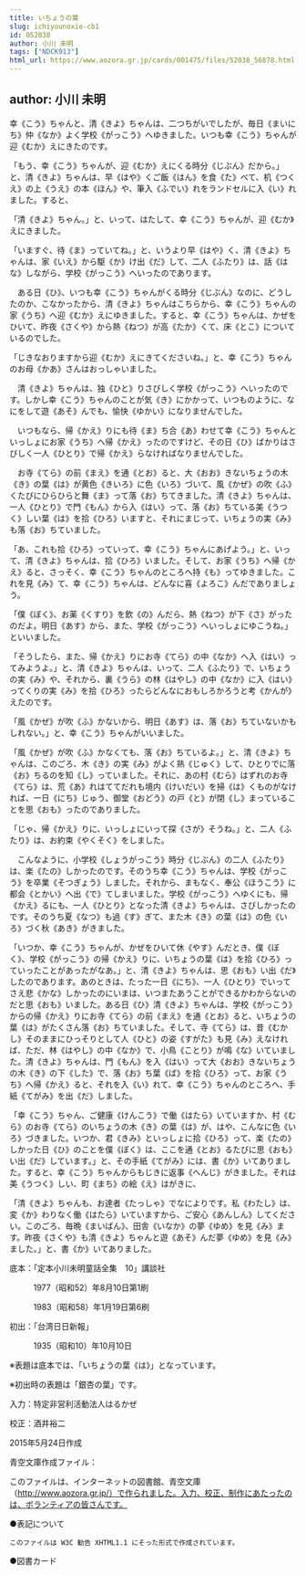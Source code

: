 ```yaml
---
title: いちょうの葉
slug: ichiyounoxie-cb1
id: 052038
author: 小川 未明
tags: ["NDCK913"]
html_url: https://www.aozora.gr.jp/cards/001475/files/52038_56878.html
---
```


## author: 小川 未明

幸《こう》ちゃんと、清《きよ》ちゃんは、二つちがいでしたが、毎日《まいにち》仲《なか》よく学校《がっこう》へゆきました。いつも幸《こう》ちゃんが迎《むか》えにきたのです。

「もう、幸《こう》ちゃんが、迎《むか》えにくる時分《じぶん》だから。」と、清《きよ》ちゃんは、早《はや》くご飯《はん》を食《た》べて、机《つくえ》の上《うえ》の本《ほん》や、筆入《ふでい》れをランドセルに入《い》れました。すると、

「清《きよ》ちゃん。」と、いって、はたして、幸《こう》ちゃんが、迎《むか》えにきました。

「いますぐ、待《ま》っていてね。」と、いうより早《はや》く、清《きよ》ちゃんは、家《いえ》から駆《か》け出《だ》して、二人《ふたり》は、話《はな》しながら、学校《がっこう》へいったのであります。

　ある日《ひ》、いつも幸《こう》ちゃんがくる時分《じぶん》なのに、どうしたのか、こなかったから、清《きよ》ちゃんはこちらから、幸《こう》ちゃんの家《うち》へ迎《むか》えにゆきました。すると、幸《こう》ちゃんは、かぜをひいて、昨夜《さくや》から熱《ねつ》が高《たか》くて、床《とこ》についているのでした。

「じきなおりますから迎《むか》えにきてくださいね。」と、幸《こう》ちゃんのお母《かあ》さんはおっしゃいました。

　清《きよ》ちゃんは、独《ひと》りさびしく学校《がっこう》へいったのです。しかし幸《こう》ちゃんのことが気《き》にかかって、いつものように、なにをして遊《あそ》んでも、愉快《ゆかい》になりませんでした。

　いつもなら、帰《かえ》りにも待《ま》ち合《あ》わせて幸《こう》ちゃんといっしょにお家《うち》へ帰《かえ》ったのですけど、その日《ひ》ばかりはさびしく一人《ひとり》で帰《かえ》らなければなりませんでした。

　お寺《てら》の前《まえ》を通《とお》ると、大《おお》きないちょうの木《き》の葉《は》が黄色《きいろ》に色《いろ》づいて、風《かぜ》の吹《ふ》くたびにひらひらと舞《ま》って落《お》ちてきました。清《きよ》ちゃんは、一人《ひとり》で門《もん》から入《はい》って、落《お》ちている美《うつく》しい葉《は》を拾《ひろ》いますと、それにまじって、いちょうの実《み》も落《お》ちていました。

「あ、これも拾《ひろ》っていって、幸《こう》ちゃんにあげよう。」と、いって、清《きよ》ちゃんは、拾《ひろ》いました。そして、お家《うち》へ帰《かえ》ると、さっそく、幸《こう》ちゃんのところへ持《も》ってゆきました。これを見《み》て、幸《こう》ちゃんは、どんなに喜《よろこ》んだでありましょう。

「僕《ぼく》、お薬《くすり》を飲《の》んだら、熱《ねつ》が下《さ》がったのだよ。明日《あす》から、また、学校《がっこう》へいっしょにゆこうね。」といいました。

「そうしたら、また、帰《かえ》りにお寺《てら》の中《なか》へ入《はい》ってみようよ。」と、清《きよ》ちゃんは、いって、二人《ふたり》で、いちょうの実《み》や、それから、裏《うら》の林《はやし》の中《なか》に入《はい》ってくりの実《み》を拾《ひろ》ったらどんなにおもしろかろうと考《かんが》えたのです。

「風《かぜ》が吹《ふ》かないから、明日《あす》は、落《お》ちていないかもしれない。」と、幸《こう》ちゃんがいいました。

「風《かぜ》が吹《ふ》かなくても、落《お》ちているよ。」と、清《きよ》ちゃんは、このごろ、木《き》の実《み》がよく熟《じゅく》して、ひとりでに落《お》ちるのを知《し》っていました。それに、あの村《むら》はずれのお寺《てら》は、荒《あ》れはててだれも境内《けいだい》を掃《は》くものがなければ、一日《にち》じゅう、御堂《おどう》の戸《と》が閉《し》まっていることを思《おも》ったのでありました。

「じゃ、帰《かえ》りに、いっしょにいって探《さが》そうね。」と、二人《ふたり》は、お約束《やくそく》をしました。

　こんなように、小学校《しょうがっこう》時分《じぶん》の二人《ふたり》は、楽《たの》しかったのです。そのうち幸《こう》ちゃんは、学校《がっこう》を卒業《そつぎょう》しました。それから、まもなく、奉公《ほうこう》に都会《とかい》へ出《で》てしまいました。学校《がっこう》へゆくにも、帰《かえ》るにも、一人《ひとり》となった清《きよ》ちゃんは、さびしかったのです。そのうち夏《なつ》も過《す》ぎて、また木《き》の葉《は》の色《いろ》づく秋《あき》がきました。

「いつか、幸《こう》ちゃんが、かぜをひいて休《やす》んだとき、僕《ぼく》、学校《がっこう》の帰《かえ》りに、いちょうの葉《は》を拾《ひろ》っていったことがあったがなあ。」と、清《きよ》ちゃんは、思《おも》い出《だ》したのであります。あのときは、たった一日《にち》、一人《ひとり》でいってさえ悲《かな》しかったのにいまは、いつまたあうことができるかわからないのだと思《おも》いました。ある日《ひ》清《きよ》ちゃんは、学校《がっこう》からの帰《かえ》りにお寺《てら》の前《まえ》を通《とお》ると、いちょうの葉《は》がたくさん落《お》ちていました。そして、寺《てら》は、昔《むかし》そのままにひっそりとして人《ひと》の姿《すがた》も見《み》えなければ、ただ、林《はやし》の中《なか》で、小鳥《ことり》が鳴《な》いていました。清《きよ》ちゃんは、門《もん》を入《はい》って大《おお》きないちょうの木《き》の下《した》で、落《お》ち葉《ば》を拾《ひろ》って、お家《うち》へ帰《かえ》ると、それを入《い》れて、幸《こう》ちゃんのところへ、手紙《てがみ》を出《だ》しました。

「幸《こう》ちゃん、ご健康《けんこう》で働《はたら》いていますか、村《むら》のお寺《てら》のいちょうの木《き》の葉《は》が、はや、こんなに色《いろ》づきました。いつか、君《きみ》といっしょに拾《ひろ》って、楽《たの》しかった日《ひ》のことを僕《ぼく》は、ここを通《とお》るたびに思《おも》い出《だ》しています。」と、その手紙《てがみ》には、書《か》いてありました。すると、幸《こう》ちゃんからもじきに返事《へんじ》がきました。それは美《うつく》しい、町《まち》の絵《え》はがきに、

「清《きよ》ちゃんも、お達者《たっしゃ》でなによりです。私《わたし》は、変《か》わりなく働《はたら》いていますから、ご安心《あんしん》してください。このごろ、毎晩《まいばん》、田舎《いなか》の夢《ゆめ》を見《み》ます。昨夜《さくや》も清《きよ》ちゃんと遊《あそ》んだ夢《ゆめ》を見《み》ました。」と、書《か》いてありました。













底本：「定本小川未明童話全集　10」講談社

　　　1977（昭和52）年8月10日第1刷

　　　1983（昭和58）年1月19日第6刷

初出：「台湾日日新報」

　　　1935（昭和10）年10月10日

※表題は底本では、「いちょうの葉《は》」となっています。

※初出時の表題は「銀杏の葉」です。

入力：特定非営利活動法人はるかぜ

校正：酒井裕二

2015年5月24日作成

青空文庫作成ファイル：

このファイルは、インターネットの図書館、青空文庫（http://www.aozora.gr.jp/）で作られました。入力、校正、制作にあたったのは、ボランティアの皆さんです。











●表記について


	このファイルは W3C 勧告 XHTML1.1 にそった形式で作成されています。







●図書カード